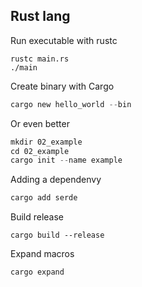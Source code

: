 ## Rust lang

Run executable with rustc

```
rustc main.rs
./main
```

Create binary with Cargo

```rust
cargo new hello_world --bin
```

Or even better


```rust
mkdir 02_example
cd 02_example
cargo init --name example
```


Adding a dependenvy

```sh
cargo add serde
```

Build release

```
cargo build --release
```

Expand macros

```
cargo expand
```
